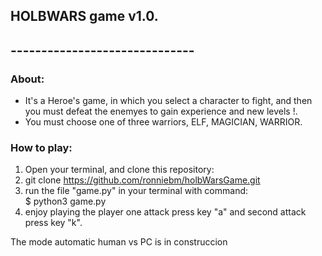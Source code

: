 ## HOLBWARS game v1.0.  
## ------------------------------  
  
### About:
* It's a Heroe's game, in which you select a character to fight, and then you must defeat the enemyes to gain experience and new levels !. 
* You must choose one of three warriors, ELF, MAGICIAN, WARRIOR.

### How to play:
1)  Open your terminal, and clone this repository:
2)  git clone https://github.com/ronniebm/holbWarsGame.git
3)  run the file "game.py" in your terminal with command:  
		$ python3 game.py  
4)  enjoy playing the player one attack press key "a" and second attack press key "k".

The mode automatic human vs PC is in construccion